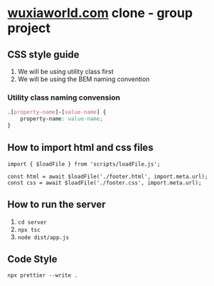 # [wuxiaworld.com](wuxiaworld.com) clone - group project

## CSS style guide

1. We will be using utility class first 
2. We will be using the BEM naming convention

### Utility class naming convension 

```css
.[property-name]-[value-name] {
    property-name: value-name;
}
```

## How to import html and css files
```
import { $loadFile } from 'scripts/loadFile.js';

const html = await $loadFile('./footer.html', import.meta.url);
const css = await $loadFile('./footer.css', import.meta.url);
```

## How to run the server
1. `cd server`
2. `npx tsc`
3. `node dist/app.js`

## Code Style
`npx prettier --write .`